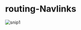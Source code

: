 # routing-Navlinks
![snip1](https://user-images.githubusercontent.com/90389081/139541597-523d91da-ec1a-4bf4-8ea3-dab9dd491f66.jpg)
